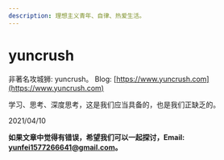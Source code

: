```yaml
---
description: 理想主义青年、自律、热爱生活。
---
```


# yuncrush

非著名攻城狮: yuncrush。 Blog: [https://www.yuncrush.com](https://www.yuncrush.com)

学习、思考、深度思考，这是我们应当具备的，也是我们正缺乏的。

2021/04/10

**如果文章中觉得有错误，希望我们可以一起探讨，Email: yunfei1577266641@gmail.com。**


